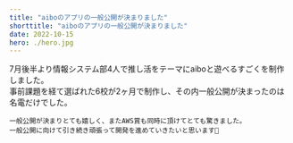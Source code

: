 ```yaml
---
title: "aiboのアプリの一般公開が決まりました"
shorttitle: "aiboのアプリの一般公開が決まりました"
date: 2022-10-15
hero: ./hero.jpg
---
```


7月後半より情報システム部4人で推し活をテーマにaiboと遊べるすごくを制作しました。  
事前課題を経て選ばれた6校が2ヶ月で制作し、その内一般公開が決まったのは名電だけでした。

```
一般公開が決まりとても嬉しく、またAWS賞も同時に頂けてとても驚きました。
一般公開に向けて引き続き頑張って開発を進めていきたいと思います📛
```
